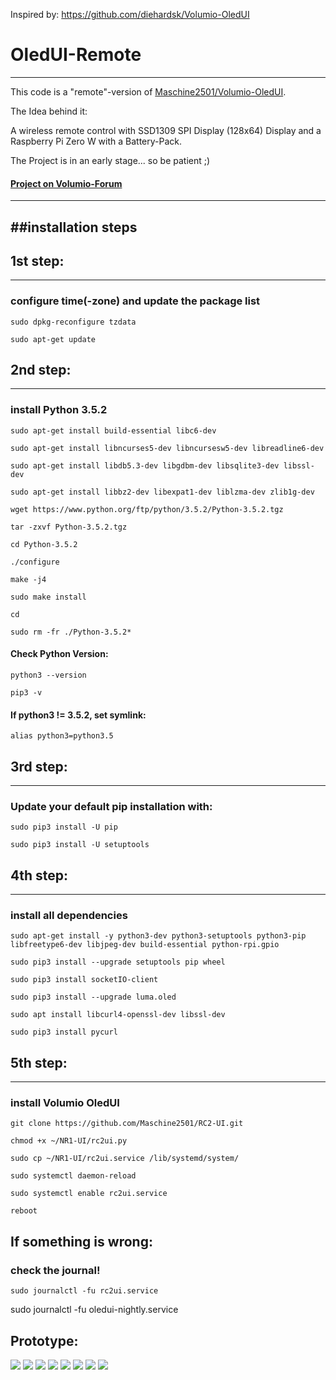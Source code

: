 Inspired by: https://github.com/diehardsk/Volumio-OledUI

# OledUI-Remote
---

This code is a "remote"-version of [Maschine2501/Volumio-OledUI](https://github.com/Maschine2501/Volumio-OledUI).

The Idea behind it:

A wireless remote control with SSD1309 SPI Display (128x64) Display and a Raspberry Pi Zero W with a Battery-Pack.

The Project is in an early stage... so be patient ;)

#### [Project on Volumio-Forum](https://forum.volumio.org/256x64-oled-ssd1322-spi-buttons-rotary-interface-t14098.html#p72945)
---

##installation steps
---

## 1st step:
---
### configure time(-zone) and update the package list
```
sudo dpkg-reconfigure tzdata

sudo apt-get update
```
## 2nd step:
---
### install Python 3.5.2
```
sudo apt-get install build-essential libc6-dev

sudo apt-get install libncurses5-dev libncursesw5-dev libreadline6-dev

sudo apt-get install libdb5.3-dev libgdbm-dev libsqlite3-dev libssl-dev

sudo apt-get install libbz2-dev libexpat1-dev liblzma-dev zlib1g-dev

wget https://www.python.org/ftp/python/3.5.2/Python-3.5.2.tgz

tar -zxvf Python-3.5.2.tgz

cd Python-3.5.2

./configure

make -j4

sudo make install

cd

sudo rm -fr ./Python-3.5.2*
```

#### Check Python Version:
```
python3 --version

pip3 -v
```
#### If python3 != 3.5.2, set symlink:
```
alias python3=python3.5
```

## 3rd step:
---
### Update your default pip installation with:
```
sudo pip3 install -U pip

sudo pip3 install -U setuptools
```

## 4th step:
---
### install all dependencies
```
sudo apt-get install -y python3-dev python3-setuptools python3-pip libfreetype6-dev libjpeg-dev build-essential python-rpi.gpio

sudo pip3 install --upgrade setuptools pip wheel

sudo pip3 install socketIO-client

sudo pip3 install --upgrade luma.oled

sudo apt install libcurl4-openssl-dev libssl-dev

sudo pip3 install pycurl
```

## 5th step:
---
### install Volumio OledUI
```
git clone https://github.com/Maschine2501/RC2-UI.git
 
chmod +x ~/NR1-UI/rc2ui.py
 
sudo cp ~/NR1-UI/rc2ui.service /lib/systemd/system/
 
sudo systemctl daemon-reload
 
sudo systemctl enable rc2ui.service

reboot
```


## If something is wrong:
### check the journal!
```
sudo journalctl -fu rc2ui.service
```

sudo journalctl -fu oledui-nightly.service

## Prototype:

![](https://i.ibb.co/C053NSG/20200405-124556.jpg)
![](https://i.ibb.co/qWpqB0M/20200405-124431.jpg)
![](https://i.ibb.co/6JZHbvZ/20200405-124443.jpg)
![](https://i.ibb.co/LNbkMD7/20200405-124453.jpg)
![](https://i.ibb.co/qC3RsWC/20200405-124459.jpg)
![](https://i.ibb.co/Tgk9jLx/20200405-124516.jpg)
![](https://i.ibb.co/3pCNf5G/20200405-124525.jpg)
![](https://i.ibb.co/sFCwjWP/20200405-124529.jpg)
